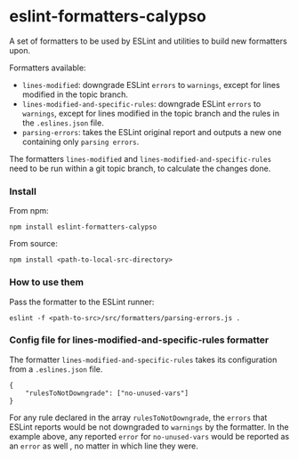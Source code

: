 # eslint-formatters-calypso

A set of formatters to be used by ESLint and utilities to build new formatters upon.

Formatters available:

* `lines-modified`: downgrade ESLint `errors` to `warnings`, except for lines modified in the topic branch.
* `lines-modified-and-specific-rules`: downgrade ESLint `errors` to `warnings`, except for lines modified in the topic branch and the rules in the `.eslines.json` file.
* `parsing-errors`: takes the ESLint original report and outputs a new one containing only `parsing errors`.

The formatters `lines-modified` and `lines-modified-and-specific-rules` need to be run within a git topic branch, to calculate the changes done.

### Install

From npm:

    npm install eslint-formatters-calypso

From source:

    npm install <path-to-local-src-directory>

### How to use them

Pass the formatter to the ESLint runner:

    eslint -f <path-to-src>/src/formatters/parsing-errors.js .

### Config file for lines-modified-and-specific-rules formatter

The formatter `lines-modified-and-specific-rules` takes its configuration from a `.eslines.json` file.

    {
        "rulesToNotDowngrade": ["no-unused-vars"]
    }

For any rule declared in the array `rulesToNotDowngrade`, the `errors` that ESLint reports would be not downgraded to `warnings` by the formatter. In the example above, any reported `error` for `no-unused-vars` would be reported as an `error` as well , no matter in which line they were.
